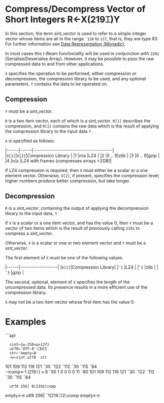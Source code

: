 
<!-- Hidden search keywords -->
<div style="display: none;">
  219⌶
</div>






<h1 class="heading"><span class="name">Compress/Decompress Vector of Short Integers</span> <span class="command">R←X(219⌶)Y</span></h1>



In this section, the term *sint_vector* is used to refer to a simple integer vector whose items are all in the range `¯128` to `127`, that is, they are type 83. 
 For further information see [Data Representation (Monadic)](../system-functions/data-representation-monadic.md).


In most cases this I-Beam functionality will be used in conjunction with `220⌶` (Serialise/Deserialise Array). However, it may be possible to pass the raw compressed data to and from other applications.


`X` specifies the operation to be performed, either compression or decompression, the compression library to be used, and any  optional parameters. `Y` contains the data to be operated on.


## Compression


`Y` must be a *sint_vector*.


`R` is a two item vector, each of which is a *sint_vector*. `R[1]` describes the compression, and `R[2]` contains the raw data which is the result of applying the compression library to the input data `Y`.



`X` is specified as follows:


|------|------|----------------------------------------|
|`X[1]`|`X[2]`|Compression Library                     |
|1     |n/a   |LZ4                                     |
|2     |0 .. 9|zlib                                    |
|3     |0 .. 9|gzip                                    |
|4     |n/a   |LZ4 with frames (compresses arrays >2GB)|



If LZ4 compression is required, then `X` must either be a scalar or a one element vector. Otherwise, `X[2]`, if present, specifies the compression level; higher numbers produce better compression, but take longer.

## Decompression


`R` is a *sint_vector*, containing the output of applying the decompression library to the input data, `Y`.


If `X` is a scalar or a one item vector, and has the value 0, then `Y` must be a vector of two items which is the result of previously calling `219⌶` to compress a *sint_vector*.


Otherwise, `X` is a scalar or one or two element vector and `Y` must be a *sint_vector*.



The first element of `X` must be one of the following values.


|------|-------------------|
|`X[1]`|Compression Library|
|`¯1`  |LZ4                |
|`¯2`  |zlib               |
|`¯3`  |gzip               |



The second, optional, element of `X` specifies the length of the uncompressed data. Its presence results in a more efficient use of the compression library.


`X` may not be a two item vector whose first item has the value 0.

<h1 class="example">Examples</h1>
```apl

      sint←{⍵-256×⍵>127}
      utf8←'UTF-8'∘⎕UCS
      str←'empty←⍬'
      ⊣v←sint utf8  str
101 109 112 116 121 ¯30 ¯122 ¯112 ¯30 ¯115 ¯84			
      ⊣comp←1 (219⌶) v
8 ¯55 1 0 0 0 0 11  ¯80 101 109 112 116 121 ¯30 ¯122 ¯112 ¯30 ¯115 ¯84			
      
      utf8 256| 0(219⌶)comp
empty←⍬
      utf8 256| ¯1(219⌶)2⊃comp
empty←⍬					  
```


